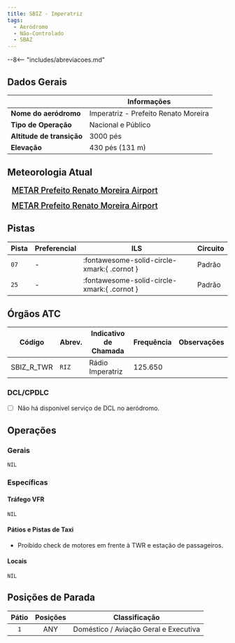 ```yaml
---
title: SBIZ - Imperatriz
tags:
  - Aeródromo
  - Não-Controlado
  - SBAZ
---
```


--8<-- "includes/abreviacoes.md"

## Dados Gerais

|                              | Informações                                 |
|------------------------------|---------------------------------------------|
| **Nome do aeródromo**        | Imperatriz - Prefeito Renato Moreira        |
| **Tipo de Operação**         | Nacional e Público                          |
| **Altitude de transição**    | 3000 pés                                    |
| **Elevação**                 | 430 pés (131 m)                             |

## Meteorologia Atual

<a href="https://metar-taf.com/pt/SBIZ" target="_blank" id="metartaf-LkzIl7SM"  style="font-size:18px; font-weight:500; color:#000; width:300px; height:435px; display:var(--show-dark); background-color: var(--md-default-bg-color); padding: 10px; margin: 0 0px 0.5em;">METAR Prefeito Renato Moreira Airport</a>
<script async defer crossorigin="anonymous" src="https://metar-taf.com/pt/embed-js/SBIZ?u=56997&bg_color=182061&qnh=hPa&rh=rh&target=LkzIl7SM"></script>
<a href="https://metar-taf.com/pt/SBIZ" target="_blank" id="metartaf-LkzIl7SN" style="font-size:18px; font-weight:500; color:#000; width:300px; height:435px; display:var(--show-light); background-color: var(--md-default-bg-color); padding: 10px; margin: 0 0px 0.5em;">METAR Prefeito Renato Moreira Airport</a>
<script async defer crossorigin="anonymous" src="https://metar-taf.com/pt/embed-js/SBIZ?u=56997&qnh=hPa&rh=rh&target=LkzIl7SN"></script>

## Pistas

| Pista | Preferencial  | ILS                                         | Circuito   |
|-------|---------------|---------------------------------------------|------------|
| `07`  | -             | :fontawesome-solid-circle-xmark:{ .cornot } | Padrão     |
| `25`  | -             | :fontawesome-solid-circle-xmark:{ .cornot } | Padrão     | 

## Órgãos ATC

| Código     | Abrev. | Indicativo de Chamada | Frequência | Observações |
| ---------- | ------ | --------------------- | ---------- | ----------- |
| SBIZ_R_TWR | `RIZ`  | Rádio Imperatriz      | 125.650    |             |

### DCL/CPDLC

- [ ] Não há disponível serviço de DCL no aeródromo.

## Operações

### Gerais

`NIL`

### Específicas

#### Tráfego VFR

`NIL`

#### Pátios e Pistas de Taxi

- Proibido check de motores em frente à TWR e estação de passageiros.

#### Locais

`NIL`

## Posições de Parada

| Pátio     | Posições  | Classificação                         |
|:---------:|:---------:|---------------------------------------|
| `1`       | ANY       | Doméstico / Aviação Geral e Executiva |